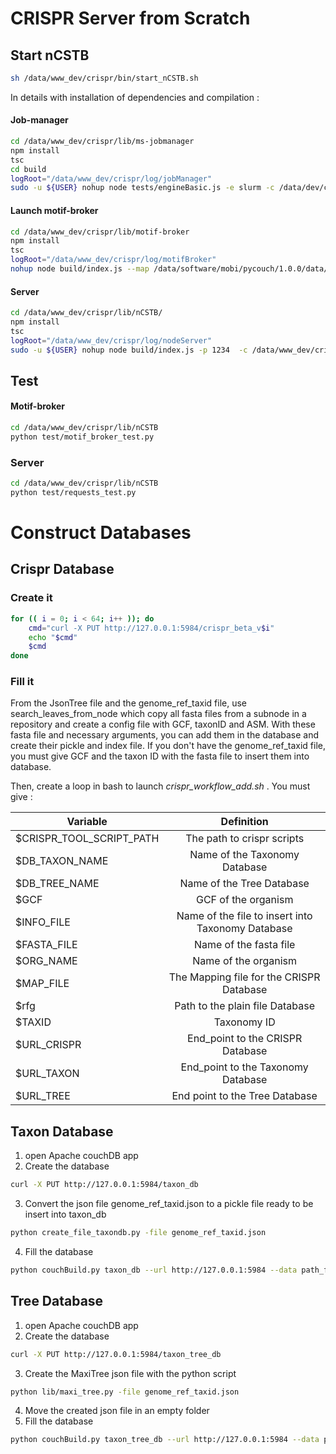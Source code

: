 # CRISPR Server from Scratch

## Start nCSTB
```sh
sh /data/www_dev/crispr/bin/start_nCSTB.sh
```

In details with installation of dependencies and compilation :
#### Job-manager
```sh
cd /data/www_dev/crispr/lib/ms-jobmanager
npm install
tsc
cd build
logRoot="/data/www_dev/crispr/log/jobManager"
sudo -u ${USER} nohup node tests/engineBasic.js -e slurm -c /data/dev/crispr/tmp -a 192.168.117.151 -p 2129 -k 1234 -b ../../jobmanager.conf > $logRoot.log 2> $logRoot.err &
```

#### Launch motif-broker
```sh
cd /data/www_dev/crispr/lib/motif-broker
npm install
tsc
logRoot="/data/www_dev/crispr/log/motifBroker"
nohup node build/index.js --map /data/software/mobi/pycouch/1.0.0/data/3letter_prefixe_rules.json -r http://arwen-cdb.ibcp.fr:5984 > $logRoot.log 2> $logRoot.err &
```

#### Server
```sh
cd /data/www_dev/crispr/lib/nCSTB/
npm install
tsc
logRoot="/data/www_dev/crispr/log/nodeServer"
sudo -u ${USER} nohup node build/index.js -p 1234  -c /data/www_dev/crispr/lib/crispr-service-conf.json > $logRoot.log 2> $logRoot.err&
```


## Test
#### Motif-broker
```sh
cd /data/www_dev/crispr/lib/nCSTB
python test/motif_broker_test.py
```

### Server
```sh
cd /data/www_dev/crispr/lib/nCSTB
python test/requests_test.py
```

# Construct Databases

## Crispr Database
### Create it
```sh
for (( i = 0; i < 64; i++ )); do
    cmd="curl -X PUT http://127.0.0.1:5984/crispr_beta_v$i"
    echo "$cmd"
    $cmd
done
```

### Fill it
From the JsonTree file and the genome_ref_taxid file, use search_leaves_from_node which copy all fasta files from a subnode in a repository and create a config file with GCF, taxonID and ASM.
With these fasta file and necessary arguments, you can add them in the database and create their pickle and index file.
If you don't have the genome_ref_taxid file, you must give GCF and the taxon ID with the fasta file to insert them into database.

Then, create a loop in bash to launch *crispr_workflow_add.sh* . You must give :

| Variable                 |                     Definition                    |
|--------------------------|:-------------------------------------------------:|
| $CRISPR_TOOL_SCRIPT_PATH |               The path to crispr scripts          |
| $DB_TAXON_NAME           |           Name of the Taxonomy Database           |
| $DB_TREE_NAME            |               Name of the Tree Database           |
| $GCF                     |                GCF of the organism                |
| $INFO_FILE               | Name of the file to insert into Taxonomy Database |
| $FASTA_FILE              |               Name of the fasta file              |
| $ORG_NAME                |                Name of the organism               |
| $MAP_FILE                |      The Mapping file for the CRISPR Database     |
| $rfg                     |          Path to the plain file Database          |
| $TAXID                   |                    Taxonomy ID                    |
| $URL_CRISPR              |          End_point to the CRISPR Database         |
| $URL_TAXON               |         End_point to the Taxonomy Database        |
| $URL_TREE                |             End point to the Tree Database        |



## Taxon Database

1. open Apache couchDB app
2. Create the database
```sh
curl -X PUT http://127.0.0.1:5984/taxon_db
```
3. Convert the json file genome_ref_taxid.json to a pickle file ready to be insert into taxon_db
```sh
python create_file_taxondb.py -file genome_ref_taxid.json
```
4. Fill the database
```sh
python couchBuild.py taxon_db --url http://127.0.0.1:5984 --data path_folder
```

## Tree Database

1. open Apache couchDB app
2. Create the database
```sh
curl -X PUT http://127.0.0.1:5984/taxon_tree_db
```
3. Create the MaxiTree json file with the python script
```sh
python lib/maxi_tree.py -file genome_ref_taxid.json
```
4. Move the created json file in an empty folder
5. Fill the database
```sh
python couchBuild.py taxon_tree_db --url http://127.0.0.1:5984 --data path_folder
```
